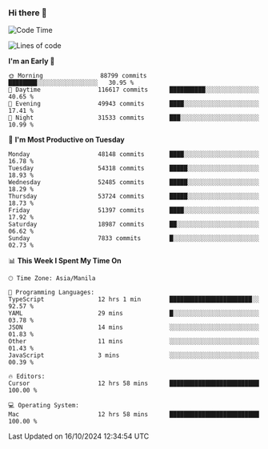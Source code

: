 ### Hi there 👋

<!--START_SECTION:waka-->
![Code Time](http://img.shields.io/badge/Code%20Time-5%2C646%20hrs%2029%20mins-blue)

![Lines of code](https://img.shields.io/badge/From%20Hello%20World%20I%27ve%20Written-123.6%20million%20lines%20of%20code-blue)

**I'm an Early 🐤** 

```text
🌞 Morning                88799 commits       ████████░░░░░░░░░░░░░░░░░   30.95 % 
🌆 Daytime                116617 commits      ██████████░░░░░░░░░░░░░░░   40.65 % 
🌃 Evening                49943 commits       ████░░░░░░░░░░░░░░░░░░░░░   17.41 % 
🌙 Night                  31533 commits       ███░░░░░░░░░░░░░░░░░░░░░░   10.99 % 
```
📅 **I'm Most Productive on Tuesday** 

```text
Monday                   48148 commits       ████░░░░░░░░░░░░░░░░░░░░░   16.78 % 
Tuesday                  54318 commits       █████░░░░░░░░░░░░░░░░░░░░   18.93 % 
Wednesday                52485 commits       █████░░░░░░░░░░░░░░░░░░░░   18.29 % 
Thursday                 53724 commits       █████░░░░░░░░░░░░░░░░░░░░   18.73 % 
Friday                   51397 commits       ████░░░░░░░░░░░░░░░░░░░░░   17.92 % 
Saturday                 18987 commits       ██░░░░░░░░░░░░░░░░░░░░░░░   06.62 % 
Sunday                   7833 commits        █░░░░░░░░░░░░░░░░░░░░░░░░   02.73 % 
```


📊 **This Week I Spent My Time On** 

```text
🕑︎ Time Zone: Asia/Manila

💬 Programming Languages: 
TypeScript               12 hrs 1 min        ███████████████████████░░   92.57 % 
YAML                     29 mins             █░░░░░░░░░░░░░░░░░░░░░░░░   03.78 % 
JSON                     14 mins             ░░░░░░░░░░░░░░░░░░░░░░░░░   01.83 % 
Other                    11 mins             ░░░░░░░░░░░░░░░░░░░░░░░░░   01.43 % 
JavaScript               3 mins              ░░░░░░░░░░░░░░░░░░░░░░░░░   00.39 % 

🔥 Editors: 
Cursor                   12 hrs 58 mins      █████████████████████████   100.00 % 

💻 Operating System: 
Mac                      12 hrs 58 mins      █████████████████████████   100.00 % 
```


 Last Updated on 16/10/2024 12:34:54 UTC
<!--END_SECTION:waka-->


<!--
**rad182/rad182** is a ✨ _special_ ✨ repository because its `README.md` (this file) appears on your GitHub profile.

Here are some ideas to get you started:

- 🔭 I’m currently working on ...
- 🌱 I’m currently learning ...
- 👯 I’m looking to collaborate on ...
- 🤔 I’m looking for help with ...
- 💬 Ask me about ...
- 📫 How to reach me: ...
- 😄 Pronouns: ...
- ⚡ Fun fact: ...
-->
